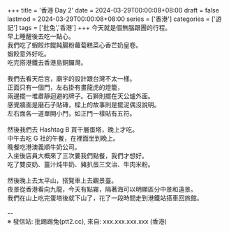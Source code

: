 +++
title = '香港 Day 2'
date = 2024-03-29T00:00:08+08:00
draft = false
lastmod = 2024-03-29T00:00:08+08:00
series = ['香港']
categories = ['遊記']
tags = ['批兔','香港']
+++
今天就是個無腦跟團的行程。<br>
早上睡醒後去吃一點心。<br>
我們吃了蝦餃炸餛飩腸粉蘿蔔糕菜心香芒奶皇卷。<br>
蝦餃意外好吃。<br>
吃完搭港鐵去香港島銅鑼灣。<br>
<br>
我們去看天后宮，廟宇的設計跟台灣不太一樣。<br>
正面只有一個門，左右掛有畫龍虎的燈籠，<br>
兩邊擺一堆肅靜迴避的牌子。石獅則擺在天公爐外面。<br>
感覺牆面是磨石子貼磚，樑上的故事則是擺泥偶沒說明。<br>
左右面各一道單開小門，如正門一樣貼有五符。<br>
<br>
然後我們去 Hashtag B 買千層蛋塔，晚上才吃。<br>
中午去吃 G 社的午餐，在裡面坐到晚上。<br>
晚餐吃港澳義順牛奶公司。<br>
入坐後店員大概來了三次要我們點餐，我們才想好。<br>
吃了雙皮奶、薑汁炖牛奶、豬扒蛋三文治、牛肉米粉。<br>
<br>
然後晚上去太平山，搭覽車上去觀景臺。<br>
夜景從香港看向九龍，今天有點霧，隔著海可以明顯區分中景和遠景。<br>
我們在山上吃完蛋塔後就下山了，花了一段時間走到港鐵站搭車回旅館。<br>
<br>
--<br>
※ 發信站: 批踢踢兔(ptt2.cc), 來自: xxx.xxx.xxx.xxx (香港)<br>
